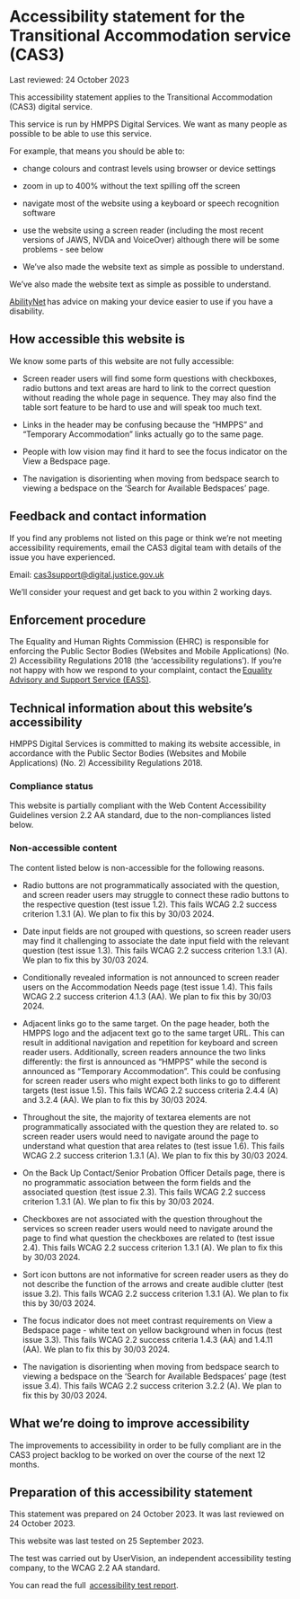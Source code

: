 # Accessibility statement for the Transitional Accommodation service (CAS3)

Last reviewed: 24 October 2023

This accessibility statement applies to the Transitional Accommodation (CAS3) digital service.

This service is run by HMPPS Digital Services. We want as many people as possible to be able to use this service.

For example, that means you should be able to:

- change colours and contrast levels using browser or device settings

- zoom in up to 400% without the text spilling off the screen

- navigate most of the website using a keyboard or speech recognition software

- use the website using a screen reader (including the most recent versions of JAWS, NVDA and VoiceOver) although there will be some problems - see below

- We’ve also made the website text as simple as possible to understand.

We’ve also made the website text as simple as possible to understand.

[AbilityNet](https://mcmw.abilitynet.org.uk/) has advice on making your device easier to use if you have a disability.

## How accessible this website is

We know some parts of this website are not fully accessible:

- Screen reader users will find some form questions with checkboxes, radio buttons and text areas are hard to link to the correct question without reading the whole page in sequence. They may also find the table sort feature to be hard to use and will speak too much text.

- Links in the header may be confusing because the “HMPPS” and “Temporary Accommodation” links actually go to the same page.

- People with low vision may find it hard to see the focus indicator on the View a Bedspace page.

- The navigation is disorienting when moving from bedspace search to viewing a bedspace on the ‘Search for Available Bedspaces’ page.

## Feedback and contact information

If you find any problems not listed on this page or think we’re not meeting accessibility requirements, email the CAS3 digital team with details of the issue you have experienced.

Email: [cas3support@digital.justice.gov.uk](mailto:cas3support@digital.justice.gov.uk)

We’ll consider your request and get back to you within 2 working days.

## Enforcement procedure

The Equality and Human Rights Commission (EHRC) is responsible for enforcing the Public Sector Bodies (Websites and Mobile Applications) (No. 2) Accessibility Regulations 2018 (the ‘accessibility regulations’). If you’re not happy with how we respond to your complaint, contact the [Equality Advisory and Support Service (EASS)](https://www.equalityadvisoryservice.com/).

## Technical information about this website’s accessibility

HMPPS Digital Services is committed to making its website accessible, in accordance with the Public Sector Bodies (Websites and Mobile Applications) (No. 2) Accessibility Regulations 2018.

### Compliance status

This website is partially compliant with the Web Content Accessibility Guidelines version 2.2 AA standard, due to the non-compliances listed below.

### Non-accessible content

The content listed below is non-accessible for the following reasons.

- Radio buttons are not programmatically associated with the question, and screen reader users may struggle to connect these radio buttons to the respective question (test issue 1.2). This fails WCAG 2.2 success criterion 1.3.1 (A). We plan to fix this by 30/03 2024.

- Date input fields are not grouped with questions, so screen reader users may find it challenging to associate the date input field with the relevant question (test issue 1.3). This fails WCAG 2.2 success criterion 1.3.1 (A). We plan to fix this by 30/03 2024.

- Conditionally revealed information is not announced to screen reader users on the Accommodation Needs page (test issue 1.4). This fails WCAG 2.2 success criterion 4.1.3 (AA). We plan to fix this by 30/03 2024.

- Adjacent links go to the same target. On the page header, both the HMPPS logo and the adjacent text go to the same target URL. This can result in additional navigation and repetition for keyboard and screen reader users. Additionally, screen readers announce the two links differently: the first is announced as “HMPPS” while the second is announced as “Temporary Accommodation”. This could be confusing for screen reader users who might expect both links to go to different targets (test issue 1.5). This fails WCAG 2.2 success criteria 2.4.4 (A) and 3.2.4 (AA). We plan to fix this by 30/03 2024.

- Throughout the site, the majority of textarea elements are not programmatically associated with the question they are related to. so screen reader users would need to navigate around the page to understand what question that area relates to (test issue 1.6). This fails WCAG 2.2 success criterion 1.3.1 (A). We plan to fix this by 30/03 2024.

- On the Back Up Contact/Senior Probation Officer Details page, there is no programmatic association between the form fields and the associated question (test issue 2.3). This fails WCAG 2.2 success criterion 1.3.1 (A). We plan to fix this by 30/03 2024.

- Checkboxes are not associated with the question throughout the services so screen reader users would need to navigate around the page to find what question the checkboxes are related to (test issue 2.4). This fails WCAG 2.2 success criterion 1.3.1 (A). We plan to fix this by 30/03 2024.

- Sort icon buttons are not informative for screen reader users as they do not describe the function of the arrows and create audible clutter (test issue 3.2). This fails WCAG 2.2 success criterion 1.3.1 (A). We plan to fix this by 30/03 2024.

- The focus indicator does not meet contrast requirements on View a Bedspace page - white text on yellow background when in focus (test issue 3.3). This fails WCAG 2.2 success criteria 1.4.3 (AA) and 1.4.11 (AA). We plan to fix this by 30/03 2024.

- The navigation is disorienting when moving from bedspace search to viewing a bedspace on the ‘Search for Available Bedspaces’ page (test issue 3.4). This fails WCAG 2.2 success criterion 3.2.2 (A). We plan to fix this by 30/03 2024.

## What we’re doing to improve accessibility

The improvements to accessibility in order to be fully compliant are in the CAS3 project backlog to be worked on over the course of the next 12 months.

## Preparation of this accessibility statement

This statement was prepared on 24 October 2023. It was last reviewed on 24 October 2023.

This website was last tested on 25 September 2023.

The test was carried out by UserVision, an independent accessibility testing company, to the WCAG 2.2 AA standard.

You can read the full  [accessibility test report](https://drive.google.com/file/d/1-P_EPeHrneuUwi0p5iTYGm1aLpheiKDx/view?usp=drive_link).
